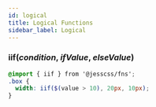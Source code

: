 ```yaml
---
id: logical
title: Logical Functions
sidebar_label: Logical
---
```


### iif(_condition_, _ifValue_, _elseValue_)

```scss
@import { iif } from '@jesscss/fns';
.box {
  width: iif($(value > 10), 20px, 10px);
}
```